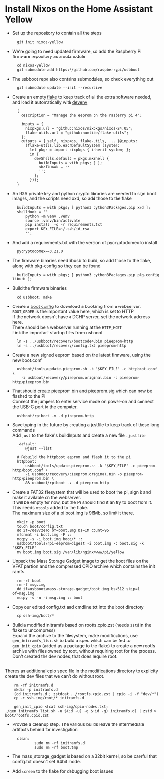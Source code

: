 # Install Nixos on the Home Assistant Yellow
* Set up the repository to contain all the steps

        git init nixos-yellow


* We're going to need updated firmware, so add the Raspberry Pi firmware repository as a submodule

        cd nixos-yellow
        git submodule add https://github.com/raspberrypi/usbboot

* The usbboot repo also contains submodules, so check everything out

        git submodule update --init --recursive

* Create an empty [flake](../flake.nix) to keep track of all the extra software needed, and load it automatically with [devenv](../.envrc)

        {
          description = "Manage the eeprom on the rasberry pi 4";

          inputs = {
            nixpkgs.url = "github:nixos/nixpkgs/nixos-24.05";
            flake-utils.url = "github:numtide/flake-utils";
          };
          outputs = { self, nixpkgs, flake-utils, ... }@inputs:
            (flake-utils.lib.eachDefaultSystem (system:
              let pkgs = import nixpkgs { inherit system; };
              in {
                devShells.default = pkgs.mkShell {
                  buildInputs = with pkgs; [ ];
                  shellHook = ''
                  '';
                };
              }));
        }

* An RSA private key and python crypto libraries are needed to sign boot images,  and
the scripts need xxd, so add those to the flake

        buildInputs = with pkgs; [ python3 python3Packages.pip xxd ];
        shellHook = ''
            python -m venv .venv
            source .venv/bin/activate
            pip install  -q -r requirements.txt
            export KEY_FILE=~/.ssh/id_rsa
            '';
        
* And add a requirements.txt with the version of pycryptodomex to install

        pycryptodomex==3.21.0


* The firmware binaries need libusb to build, so add those to the flake, along with pkg-config so they can be found

        buildInputs = with pkgs; [ python3 python3Packages.pip pkg-config libusb ];

* Build the firmware binaries

        cd usbboot; make


* Create a [boot config](../pieeprom-http/boot.conf) to download a boot.img from a webserver.<br>
``BOOT_ORDER`` is the important value here, which is set to HTTP<br>
If the network doesn't have a DCHP server, set the network address here.<br>
There should be a webserver running at the ``HTTP_HOST``<br>
Link the important startup files from usbboot

        ln -s ../usbboot/recovery/bootcode4.bin pieeprom-http
        ln -s ../usbboot/recovery/config.txt pieeprom-http

* Create a new signed eeprom based on the latest firmware, using the new boot.conf

        usbboot/tools/update-pieeprom.sh -k "$KEY_FILE" -c httpboot.conf \
          -i usbboot/recovery/pieeprom.original.bin -o pieeprom-http/pieeprom.bin 

* That should create pieeprom.bin and pieeprom.sig which can now be flashed to the Pi<br>
Connect the jumpers to enter service mode on power-on and connect the USB-C port to the computer.

        usbboot/rpiboot -v -d pieeprom-http


* Save typing in the future by creating a justfile to keep track of these long commands<br>
Add ``just`` to the flake's buildInputs and create a new file ``.justfile``

        _default:
            @just --list

        # Rebuild the httpboot eeprom and flash it to the pi
        httpboot:
            usbboot/tools/update-pieeprom.sh -k "$KEY_FILE" -c pieeprom-http/boot.conf \
            -i usbboot/recovery/pieeprom.original.bin -o pieeprom-http/pieeprom.bin \
            && usbboot/rpiboot -v -d pieeprom-http

* Create a FAT32 filesystem that will be used to boot the pi, sign it and make it 
avilable on the webserver.<br>
It will be empty for now, but the Pi should find it an try to boot from it.<br>
This needs ``mtools`` added to the flake.<br>
The maximum size of a pi boot.img is 96Mb, so limit it there.

        mkdir -p boot
        touch boot/config.txt
        dd if=/dev/zero of=boot.img bs=1M count=95
        mformat -i boot.img -F ::
        mcopy -s -i boot.img boot/* ::
        usbboot/tools/rpi-eeprom-digest -i boot.img -o boot.sig -k "$KEY_FILE"
        mv boot.img boot.sig /var/lib/nginx/www/pi/yellow

* Unpack the Mass Storage Gadget image to get the boot files on 
the VFAT partion and the compressed CPIO archive which contains the 
init ramfs
    
        rm -rf boot
        rm -f msg.img
        dd if=usbboot/mass-storage-gadget/boot.img bs=512 skip=1 of=msg.img
        mcopy -s -n -i msg.img :: boot

* Copy our edited config.txt and cmdline.txt into the boot directory

        cp ssh-img/boot/*

* Build a modified initramfs based on rootfs.cpio.zst 
(needs ``zstd`` in the flake to uncompress)<br>
Expand the archive to the filesystem, make modifications, 
use ``gen_initramfs_list.sh`` to build a spec which can be 
fed to ``gen_init_cpio`` (added as a package to the flake)
to create a new rootfs archive
with files owned by root, without requiring root for the 
process. Don't created the dev nodes, that does require root.<br>
<br>
Theres an additional cpio spec file in the modifications directory
to explicity create the dev files that we can't do without root.


        rm -rf initramfs.d
        mkdir -p initramfs.d
        (cd initramfs.d ; zstdcat ../rootfs.cpio.zst | cpio -i -f "dev/*")
        cp -r ssh-img/root/* initramfs.d

        gen_init_cpio <(cat ssh-img/cpio-nodes.txt; ./gen_initramfs_list.sh -u $(id -u) -g $(id -g) initramfs.d) | zstd > boot/rootfs.cpio.zst


* Provide a cleanup step.  The various builds leave the intermediate artifacts behind for investigation

        clean:
                sudo rm -rf initramfs.d
                sudo rm -rf boot.tmp
                
* The mass_storage_gadget is based on a 32bit kernel, so be careful that config.txt
doesn't set 64bit mode.

* Add ``screen`` to the flake for debugging boot issues
